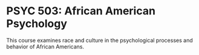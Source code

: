 # PSYC 503: African American Psychology

This course examines race and culture in the psychological processes and behavior of African Americans.